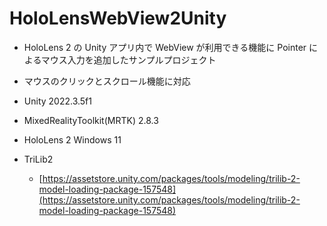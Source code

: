# HoloLensWebView2Unity
- HoloLens 2 の Unity アプリ内で WebView が利用できる機能に Pointer によるマウス入力を追加したサンプルプロジェクト
- マウスのクリックとスクロール機能に対応
- Unity 2022.3.5f1
- MixedRealityToolkit(MRTK) 2.8.3
- HoloLens 2 Windows 11

- TriLib2
    - [https://assetstore.unity.com/packages/tools/modeling/trilib-2-model-loading-package-157548](https://assetstore.unity.com/packages/tools/modeling/trilib-2-model-loading-package-157548)